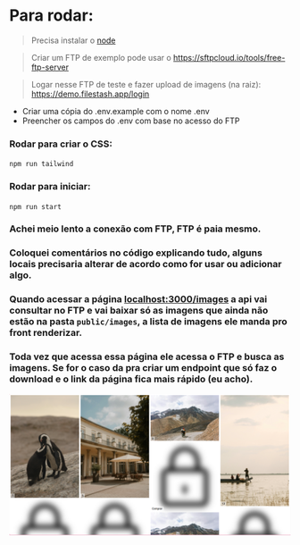 # Para rodar:

> Precisa instalar o [node](https://nodejs.org/pt)

> Criar um FTP de exemplo pode usar o https://sftpcloud.io/tools/free-ftp-server

> Logar nesse FTP de teste e fazer upload de imagens (na raiz): https://demo.filestash.app/login

- Criar uma cópia do .env.example com o nome .env
- Preencher os campos do .env com base no acesso do FTP

### Rodar para criar o CSS:

`npm run tailwind`

### Rodar para iniciar:

`npm run start`

### Achei meio lento a conexão com FTP, FTP é paia mesmo. 
### Coloquei comentários no código explicando tudo, alguns locais precisaria alterar de acordo como for usar ou adicionar algo.

### Quando acessar a página [localhost:3000/images](localhost:3000/images) a api vai consultar no FTP e vai baixar só as imagens que ainda não estão na pasta `public/images`, a lista de imagens ele manda pro front renderizar.

### Toda vez que acessa essa página ele acessa o FTP e busca as imagens. Se for o caso da pra criar um endpoint que só faz o download e o link da página fica mais rápido (eu acho).

![Imagem de exemplo](public/app_exemplo.png)